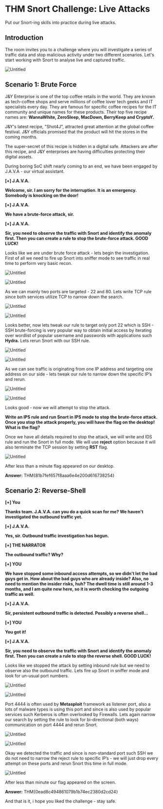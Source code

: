 # THM Snort Challenge: Live Attacks

Put our Snort-ing skills into practice during live attacks.

## Introduction

The room invites you to a challenge where you will investigate a series of traffic data and stop malicious activity under two different scenarios. Let's start working with Snort to analyse live and captured traffic. 

![Untitled](THM%20Snort%20Challenge%20Live%20Attacks%20c6c50b4f685b406c93d3537708db46b1/Untitled.png)

## Scenario 1: Brute Force

J&Y Enterprise is one of the top coffee retails in the world. They are known as tech-coffee shops and serve millions of coffee lover tech geeks and IT specialists every day. They are famous for specific coffee recipes for the IT community and unique names for these products. Their top five recipe names are: **WannaWhite, ZeroSleep, MacDown, BerryKeep and CryptoY.**

J&Y's latest recipe, "Shot4J", attracted great attention at the global coffee festival. J&Y officials promised that the product will hit the stores in the coming months.

The super-secret of this recipe is hidden in a digital safe. Attackers are after this recipe, and J&Y enterprises are having difficulties protecting their digital assets.

During boring SoC shift nearly coming to an end, we have been engaged by J.A.V.A - our virtual assistant.

**[+] J.A.V.A.**

**Welcome, sir. I am sorry for the interruption. It is an emergency. Somebody is knocking on the door!**

**[+] J.A.V.A.**

**We have a brute-force attack, sir.**

**[+] J.A.V.A.**

**Sir, you need to observe the traffic with Snort and identify the anomaly first. Then you can create a rule to stop the brute-force attack. GOOD LUCK!**

Looks like we are under brute force attack - lets begin the investigation. First of all we need to fire up Snort into sniffer mode to see traffic in real time to perform very basic recon.

![Untitled](THM%20Snort%20Challenge%20Live%20Attacks%20c6c50b4f685b406c93d3537708db46b1/Untitled%201.png)

![Untitled](THM%20Snort%20Challenge%20Live%20Attacks%20c6c50b4f685b406c93d3537708db46b1/Untitled%202.png)

As we can mainly two ports are targeted - 22 and 80. Lets write TCP rule since both services utilize TCP to narrow down the search.

![Untitled](THM%20Snort%20Challenge%20Live%20Attacks%20c6c50b4f685b406c93d3537708db46b1/Untitled%203.png)

![Untitled](THM%20Snort%20Challenge%20Live%20Attacks%20c6c50b4f685b406c93d3537708db46b1/Untitled%204.png)

Looks better, now lets tweak our rule to target only port 22 which is SSH - SSH brute-forcing is very popular way to obtain initial access by iterating over wordlist of popular username and passwords with applications such **Hydra.** Lets rerun Snort with our SSH rule.

![Untitled](THM%20Snort%20Challenge%20Live%20Attacks%20c6c50b4f685b406c93d3537708db46b1/Untitled%205.png)

![Untitled](THM%20Snort%20Challenge%20Live%20Attacks%20c6c50b4f685b406c93d3537708db46b1/Untitled%206.png)

As we can see traffic is originating from one IP address and targeting one address on our side -  lets tweak our rule to narrow down the specific IP’s and rerun.

![Untitled](THM%20Snort%20Challenge%20Live%20Attacks%20c6c50b4f685b406c93d3537708db46b1/Untitled%207.png)

![Untitled](THM%20Snort%20Challenge%20Live%20Attacks%20c6c50b4f685b406c93d3537708db46b1/Untitled%208.png)

Looks good - now we will attempt to stop the attack.

**Write an IPS rule and run Snort in IPS mode to stop the brute-force attack. Once you stop the attack properly, you will have the flag on the desktop! What is the flag?**

Once we have all details required to stop the attack, we will write and IDS rule and run the Snort in full mode. We will use **reject** option because it will also terminate the TCP session by setting **RST** flag.

![Untitled](THM%20Snort%20Challenge%20Live%20Attacks%20c6c50b4f685b406c93d3537708db46b1/Untitled%209.png)

After less than a minute flag appeared on our desktop.

**Answer:** THM{81b7fef657f8aaa6e4e200d616738254}

## Scenario 2: Reverse-Shell

**[+] You**

**Thanks team. J.A.V.A. can you do a quick scan for me? We haven't investigated the outbound traffic yet.**

**[+] J.A.V.A.**

**Yes, sir. Outbound traffic investigation has begun.**

**[+] THE NARRATOR**

**The outbound traffic? Why?**

**[+] YOU**

**We have stopped some inbound access attempts, so we didn't let the bad guys get in. How about the bad guys who are already inside? Also, no need to mention the insider risks, huh? The dwell time is still around 1-3 months, and I am quite new here, so it is worth checking the outgoing traffic as well.**

**[+] J.A.V.A.**

**Sir, persistent outbound traffic is detected. Possibly a reverse shell...**

**[+] YOU**

**You got it!**

**[+] J.A.V.A.**

**Sir, you need to observe the traffic with Snort and identify the anomaly first. Then you can create a rule to stop the reverse shell. GOOD LUCK!**

Looks like we stopped the attack by setting inbound rule but we need to observe also the outbound traffic. Lets fire up Snort in sniffer mode and look for un-usual port numbers.

![Untitled](THM%20Snort%20Challenge%20Live%20Attacks%20c6c50b4f685b406c93d3537708db46b1/Untitled%2010.png)

![Untitled](THM%20Snort%20Challenge%20Live%20Attacks%20c6c50b4f685b406c93d3537708db46b1/Untitled%2011.png)

Port 4444 is often used by **Metasploit** framework as listener port, also a lots of malware types is using this port and since is also used by popular services such Kerberos is often overlooked by Firewalls. Lets again narrow our search by setting the rule to look for bi-directional (both ways) communication on port 4444 and rerun Snort.

![Untitled](THM%20Snort%20Challenge%20Live%20Attacks%20c6c50b4f685b406c93d3537708db46b1/Untitled%2012.png)

![Untitled](THM%20Snort%20Challenge%20Live%20Attacks%20c6c50b4f685b406c93d3537708db46b1/Untitled%2013.png)

Okay we detected the traffic and since is non-standard port such SSH we do not need to narrow the reject rule to specific IP’s - we will just drop every attempt on these ports and rerun Snort this time in full mode.

![Untitled](THM%20Snort%20Challenge%20Live%20Attacks%20c6c50b4f685b406c93d3537708db46b1/Untitled%2014.png)

After less than minute our flag appeared on the screen.

**Answer:** THM{0ead8c494861079b1b74ec2380d2cd24}

And that is it, i hope you liked the challenge - stay safe.